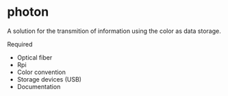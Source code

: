 # photon

A solution for the transmition of information using the color as data storage.

Required

- Optical fiber
- Rpi
- Color convention
- Storage devices (USB)
- Documentation
